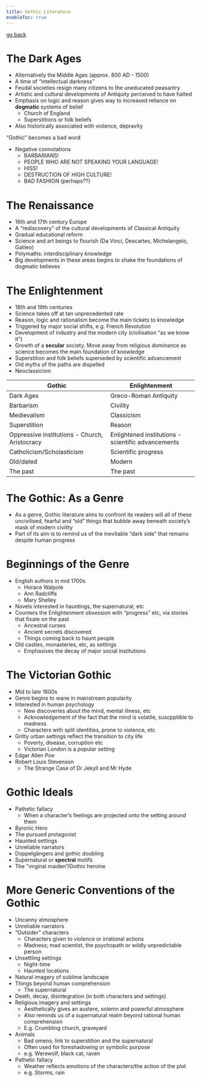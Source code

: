 ```yaml
---
title: Gothic Literature
enableToc: true
---
```


[go back](11Subjects/11Literature.md)

# The Dark Ages

-   Alternatively the Middle Ages (approx. 800 AD - 1500)
-   A time of “intellectual darkness”
-   Feudal societies resign many citizens to the uneducated peasantry
-   Artistic and cultural developments of Antiquity perceived to have halted
-   Emphasis on logic and reason gives way to increased reliance on **dogmatic** systems of belief
    -   Church of England
    -   Superstitions or folk beliefs
-   Also historically associated with violence, depravity

“Gothic” becomes a bad word

-   Negative connotations
    -   BARBARIANS!
    -   PEOPLE WHO ARE NOT SPEAKING YOUR LANGUAGE!
    -   HISS!
    -   DESTRUCTION OF HIGH CULTURE!
    -   BAD FASHION (perhaps??)

# The Renaissance

-   16th and 17th century Europe
-   A “rediscovery” of the cultural developments of Classical Antiquity
-   Gradual educational reform
-   Science and art beings to flourish (Da Vinci, Descartes, Michelangelo, Galileo)
-   Polymaths: interdisciplinary knowledge
-   Big developments in these areas begins to shake the foundations of dogmatic believes

# The Enlightenment

-   18th and 19th centuries
-   Science takes off at tan unprecedented rate
-   Reason, logic and rationalism become the main tickets to knowledge
-   Triggered by major social shifts, e.g. French Revolution
-   Development of industry and the modern city (civilisation “as we know it”)
-   Growth of a ******secular****** society. Move away from religious dominance as science becomes the main foundation of knowledge
-   Superstition and folk beliefs superseded by scientific advancement
-   Old myths of the paths are dispelled
-   Neoclassicism


| Gothic                                        | Enlightenment                                      |
| --------------------------------------------- | -------------------------------------------------- |
| Dark Ages                                     | Greco-Roman Antiquity                              |
| Barbarism                                     | Civility                                           |
| Medievalism                                   | Classicism                                         |
| Superstition                                  | Reason                                             |
| Oppressive institutions - Church, Aristocracy | Enlightened institutions - scientific advancements |
| Catholicism/Scholasticism                     | Scientific progress                                |
| Old/dated                                     | Modern                                             |
| The past                                      | The past                                                   |


# The Gothic: As a Genre

-   As a genre, Gothic literature aims to confront its readers will all of these uncivilised, fearful and “old” things that bubble away beneath society’s mask of modern civility
-   Part of its aim is to remind us of the inevitable “dark side” that remains despite human progress

# Beginnings of the Genre

-   English authors in mid 1700s
    -   Horace Walpole
    -   Ann Radcliffe
    -   Mary Shelley
-   Novels interested in hauntings, the supernatural, etc
-   Counters the Enlightenment obsession with “progress” etc, via stories that fixate on the past
    -   Ancestral curses
    -   Ancient secrets discovered
    -   Things coming back to haunt people
-   Old castles, monasteries, etc, as settings
    -   Emphasises the decay of major social institutions

# The Victorian Gothic

-   Mid to late 1800s
-   Genre begins to wane in mainstream popularity
-   Interested in human psychology
    -   New discoveries about the mind, mental illness, etc
    -   Acknowledgement of the fact that the mind is volatile, suscpptible to madness
    -   Characters with split identities, prone to violence, etc
-   Gritty urban settings reflect the transition to city life
    -   Poverty, disease, corruption etc
    -   Victorian London is a popular setting
-   Edgar Allen Poe
-   Robert Louis Stevenson
    -   The Strange Case of Dr Jekyll and Mr Hyde

# Gothic Ideals

-   Pathetic fallacy
    -   When a character’s feelings are projected onto the setting around them
-   Byronic Hero
-   The pursued protagonist
-   Haunted settings
-   Unreliable narrators
-   Doppelgängers and gothic doubling
-   Supernatural or **********spectral********** motifs
-   The “virginal maiden”/Gothic heroine

# More Generic Conventions of the Gothic

-   Uncanny atmosphere
-   Unreliable narrators
-   “Outsider” characters
    -   Characters given to violence or irrational actions
    -   Madness; mad scientist, the psychopath or wildly unpredictable person
-   Unsettling settings
    -   Night-time
    -   Haunted locations
-   Natural imagery of sublime landscape
-   Things beyond human comprehension
    -   The supernatural
-   Death, decay, disintegration (in both characters and settings)
-   Religious imagery and settings
    -   Aesthetically gives an austere, solemn and powerful atmosphere
    -   Also reminds us of a supernatural realm beyond rational human comprehension
    -   E.g. Crumbling church, graveyard
-   Animals
    -   Bad omens; link to superstition and the supernatural
    -   Often used for foreshadowing or symbolic purpose
    -   e.g. Werewolf, black cat, raven
-   Pathetic fallacy
    -   Weather reflects emotions of the characters/the action of the plot
    -   e.g. Storms, rain